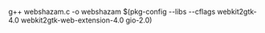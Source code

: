 g++ webshazam.c -o webshazam $(pkg-config --libs --cflags webkit2gtk-4.0 webkit2gtk-web-extension-4.0 gio-2.0)